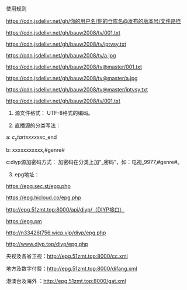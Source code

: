 
使用规则


https://cdn.jsdelivr.net/gh/你的用户名/你的仓库名@发布的版本号/文件路径

https://cdn.jsdelivr.net/gh/bauw2008/tv/001.txt

https://cdn.jsdelivr.net/gh/bauw2008/tv/iptvsy.txt

https://cdn.jsdelivr.net/gh/bauw2008/tv/a.jpg

https://cdn.jsdelivr.net/gh/bauw2008/tv@master/001.txt

https://cdn.jsdelivr.net/gh/bauw2008/tv@master/a.jpg

https://cdn.jsdelivr.net/gh/bauw2008/tv@master/iptvsy.txt

https://cdn.jsdelivr.net/gh/bauw2008/tv/001.txt




1. 源文件格式： UTF-8格式的编码。

2. 直播源的分类写法：

a: $c_startxxxxxx$c_end

b: xxxxxxxxxxx,#genre#

c:diyp源加密码方式： 加密码在分类上加"_密码”，如：电视_9977,#genre#。

3. epg地址：

https://epg.sec.st/epg.php

https://epg.hicloud.co/epg.php

http://epg.51zmt.top:8000/api/diyp/（DIYP接口）

https://epg.pm

http://n33426t756.wicp.vip/diyp/epg.php

http://www.diyp.top/diyp/epg.php

央视及各省卫视：http://epg.51zmt.top:8000/cc.xml

地方及数字付费：http://epg.51zmt.top:8000/difang.xml

港澳台及海外 ：http://epg.51zmt.top:8000/gat.xml
